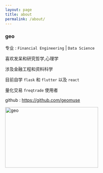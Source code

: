 ```yaml
---
layout: page
title: about
permalink: /about/
---
```


<h3>geo</h3>

专业 : `Financial Engineering` \| `Data Science`

喜欢发呆和研究哲学,心理学

涉及金融工程和资料科学

目前自学 `flask` 和 `flutter` 以及 `react`

量化交易 `freqtrade` 使用者

github : https://github.com/geomuse 

<p>
<img align="left" width='300' height='195' src="https://github-readme-stats.vercel.app/api/top-langs/?username=geomuse&count_private=true&show_icons=true&layout=compact" alt="geo"/>
</p>
